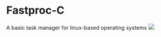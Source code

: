 # Fastproc-C
A basic task manager for linux-based operating systems
![](https://media2.giphy.com/media/v1.Y2lkPTc5MGI3NjExeHJ3bXZuZmduOWs1ZDZtZ2Q1eDQ2b2M2YTg4ZzZoMDg0MTExa3RqMCZlcD12MV9pbnRlcm5hbF9naWZfYnlfaWQmY3Q9Zw/q8rSm7Dmob00KTgk0w/giphy.gif)
